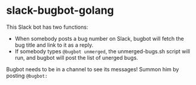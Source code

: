 # slack-bugbot-golang

This Slack bot has two functions:

* When somebody posts a bug number on Slack, bugbot will fetch the bug title and link to it as a reply.
* If somebody types `@bugbot unmerged`, the unmerged-bugs.sh script will run, and bugbot will post the list of unerged bugs.

Bugbot needs to be in a channel to see its messages! Summon him by posting `@bugbot:`
